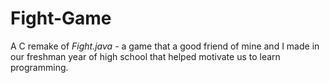 # Fight-Game

A C remake of *Fight.java* - a game that a good friend of mine and I made
in our freshman year of high school that helped motivate us to learn programming.


